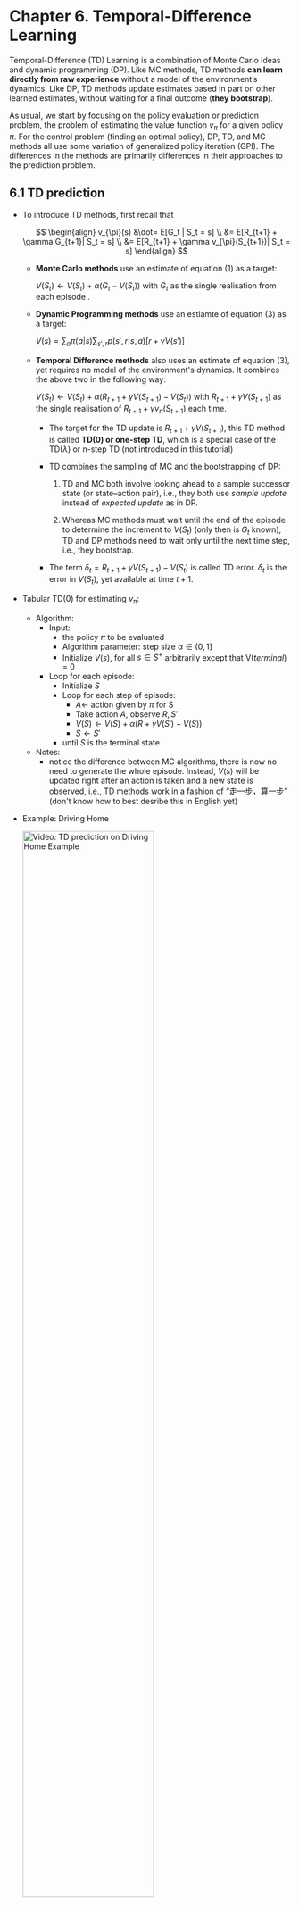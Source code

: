 # Chapter 6. Temporal-Difference Learning

Temporal-Difference (TD) Learning is a combination of Monte Carlo ideas and dynamic programming (DP). Like MC methods, TD methods **can learn directly from raw experience** without a model of the environment’s dynamics. Like DP, TD methods update estimates based in part on other learned estimates, without waiting for a final outcome (**they bootstrap**).

As usual, we start by focusing on the policy evaluation or prediction problem, the problem of estimating the value function $v_\pi$ for a given policy $\pi$. For the control problem (finding an optimal policy), DP, TD, and MC methods all use some variation of generalized policy iteration (GPI). The differences in the methods are primarily differences in their approaches to the prediction problem.

## 6.1 TD prediction

- To introduce TD methods, first recall that 

	$$
		\begin{align}
		v_{\pi}(s) &\dot= E[G_t | S_t = s] \\
		&= E[R_{t+1} + \gamma G_{t+1}| S_t = s] \\
		&= E[R_{t+1} + \gamma v_{\pi}(S_{t+1})| S_t = s]
		\end{align}
	$$

	- **Monte Carlo methods** use an estimate of equation (1) as a target:

		$V(S_t) \leftarrow V(S_t) + \alpha (G_t - V(S_t))$ with $G_t$ as the single realisation from each episode .

	- **Dynamic Programming methods** use an estiamte of equation (3) as a target:

		$V(s) = \sum_a \pi(a|s) \sum_{s', r} p(s',r|s,a) [r + \gamma V(s')]$


	- **Temporal Difference methods** also uses an estimate of equation (3), yet requires no model of the environment's dynamics. It combines the above two in the following way:

		$V(S_t) \leftarrow V(S_t) + \alpha (R_{t+1} + \gamma V(S_{t+1}) - V(S_t))$ with $R_{t+1} + \gamma V(S_{t+1})$ as the single realisation of $R_{t+1} + \gamma v_{\pi}(S_{t+1})$ each time. 
		- The target for the TD update is $R_{t+1} + \gamma V(S_{t+1})$, this TD method is called **TD(0) or one-step TD**, which is a special case of the TD($\lambda$) or n-step TD (not introduced in this tutorial)

		- TD combines the sampling of MC and the bootstrapping of DP: 
			1. TD and MC both involve looking ahead to a sample successor state (or state–action pair), i.e., they both use $\textit{sample update}$ instead of $\textit{expected update}$ as in DP.

			2. Whereas MC methods must wait until the end of the episode to determine the increment to $V(S_t)$ (only then is $G_t$ known), TD and DP methods need to wait only until the next time step, i.e., they bootstrap.

		- The term $\delta_t = R_{t+1} + \gamma V(S_{t+1}) - V(S_t)$ is called TD error. $\delta_t$ is the error in $V(S_t)$, yet available at time $t+1$.

- Tabular TD(0) for estimating $v_\pi$:
	- Algorithm:
		- Input: 
			- the policy $\pi$ to be evaluated
			- Algorithm parameter: step size $\alpha \in (0,1]$
			- Initialize $V(s)$, for all $s \in S^+$ arbitrarily except that V($terminal$) = 0
		- Loop for each episode:
			- Initialize $S$
			- Loop for each step of episode:
				- $A \leftarrow$ action given by $\pi$ for S
				- Take action $A$, observe $R, S\prime$
				- $V(S) \leftarrow V(S) + \alpha (R + \gamma V(S\prime) - V(S))$
				- $S \leftarrow S\prime$
			- until $S$ is the terminal state
	- Notes:
		- notice the difference between MC algorithms, there is now no need to generate the whole episode. Instead, $V(s)$ will be updated right after an action is taken and a new state is observed, i.e., TD methods work in a fashion of “走一步，算一步” (don't know how to best desribe this in English yet)

- Example: Driving Home

	<a href="https://www.coursera.org/learn/sample-based-learning-methods/lecture/9Dxlq/the-advantages-of-temporal-difference-learning">
	<img src="../img/chapter6/driving_home.png" alt="Video: TD prediction on Driving Home Example" style="width:70%;">
	</a>

- Advantages of TD prediction:

	- Over dynamic programming: TD methods do not need a model of the environment. Over Monte Carlo: TD methods are naturally implemented in an online, fully incremental fashion, i.e., they do not require to wait until the end of an episode.

	- For any fixed policy $\pi$, TD(0) has been proved to converge to $v_\pi$. For details, refer to the book chapter 6.2.

	- In practice, TD methods have usually been found to  converge faster than constant-$\alpha$ MC methods on stochastic tasks. A demonstrative example is given in the following video:

		<a href="https://www.coursera.org/learn/sample-based-learning-methods/lecture/CEzFc/comparing-td-and-monte-carlo">
		<img src="../img/chapter6/random_walk.png" alt="Video: Comparing TD and MC" style="width:70%;">
		</a>			

## 6.2 TD Control

### 6.2.1 Sarsa: On-policy TD Control

- Backgound for Sarsa:
	- Since TD methods deal with tasks where there is no model of environment available, it is natural to estima $Q_\pi(s,a)$ instead of $V_\pi(s)$. Similar to section [6.1](#61-td-prediction), the **update rule for Sarsa** is: 

		$$Q(S_t, A_t) \leftarrow Q(S_t, A_t) + \alpha [R_{t+1} + \gamma Q(S_{t+1}, A_{t+1}) - Q(S_t, A_t)]$$
		
		with $Q(S_t, A_t)=0$ if $S_t$ is the terminal state.

	- **Naming of Sarsa**: the above update rule uses every element of the quintuple of events, ($S_t,A_t,R_{t+1},S_{t+1},A_{t+1}$), that make up a transition from one state–action pair to the next. This quintuple gives rise to the name Sarsa (**S**tate, **A**ction, **R**eward, **S**tate, **A**ction)

	- Similar to any other on-policy methods, we continually estimate $q_\pi$ for the behavior policy $\pi$, and at the same time change $\pi$ toward greediness with respect to $q_\pi$ (pattern of generalized policy iteration (GPI)). 

- Sarsa (on-policy TD control) for estimating $Q \approx q_{\star}$
	- Algorithm:
		- Algorithm parameter: step size $\alpha \in (0,1]$, small $\epsilon>0$
		- Initialize $Q(s,a)$, for all $s \in S^+, a \in A(s)$ arbitrarily except that $A(terminal, .) = 0$
		- Loop for each episode:
			- Initialize $S$
			- Choose $A$ from $S$ using policy derived from $Q$ (e.g., $\epsilon$-greedy)
			- Loop for each step of episode:
				- Take action A, observe $R, S\prime$
				- Choose $A\prime$ from $S\prime$ using policy derived from $Q$ (e.g., $\epsilon$-greedy)
				- $Q(S, A) \leftarrow Q(S, A) + \alpha [R + \gamma Q(S\prime, A\prime) - Q(S, A)]$
				- $S \leftarrow S\prime, A \leftarrow A\prime$
			- until $S$ is terminal
	
	- Notes:
		- There is no need to initialize a policy $\pi$ in the beginning, the action can be derived directly from a given policy wth $Q(s,a), \text{ for all } s \in S, a \in A(s)$ available.

		- While deriving the next action, make sure to use a soft-policy to ensure exploration.

		- Notice that after transit to the state $S\prime$, you still need to take another action $A\prime$ to be able to update $Q(S,A)$.

		- Sarsa converges with probability 1 to an optimal policy and action-value function as long as all state–action pairs are visited an infinite number of times and the policy converges in the limit to the greedy policy (which can be arranged, for example, with $\epsilon$-greedy policies by setting $\epsilon = 1/t$).
	
- Example: Sarsa in the Windy Gridworld:

	<a href="https://www.coursera.org/learn/sample-based-learning-methods/lecture/RZeRQ/sarsa-in-the-windy-grid-world">
	<img src="../img/chapter6/windy_gridworld.png" alt="Video: Sarsa in the Windy Gridworld" style="width:70%;">
	</a>

	- Notice that the first few episodes take a couple thousand steps to complete. The curve gradually gets steeper indicating that episodes are completed more quickly.
	- Notice the episode completion rate stops increasing. This means the agents policy hovers around the optimal policy and won't be exactly optimal, because of exploration.


### 6.2.2 Q-learning: Off-policy TD Control

- Backgound for Q-learning:
	- The update rule for Q-learning is: 
		$$Q(S_t, A_t) \leftarrow Q(S_t, A_t) + \alpha [R_{t+1} + \gamma \max_a Q(S_{t+1}, a) - Q(S_t, A_t)]$$
	- This way of directly approximating $q_\star$ dramatically simplifies the analysis of the algorithm and enabled early convergence proofs. All that is required for correct convergence is that all pairs continue to be updated (exploration).

- $Q$-learning (off-policy TD control) for estimating $\pi \approx \pi_{\star}$
	- Algorithm:
		- Algorithm parameter: step size $\alpha \in (0,1], \epsilon > 0$
		- Initialize $Q(s,a)$, for all $s \in S^+, a \in A(s)$
		- Loop for each episode:
			- Initialize $S$
			- Loop for each step of episode:
				- Choose $A$ from $S$ using policy derived from $Q$ (e.g., $\epsilon$-greedy)
				- Take action $A$, observe $R, S\prime$
				- $Q(S, A) \leftarrow Q(S, A) + \alpha [R + \gamma max_a Q(S\prime, a) - Q(S, A)]$
				- $S \leftarrow S\prime$
			- until $S$ is terminal
	- Notes:
		- **Different from Sarsa, at target state $S\prime$, Q-learning choose the greedy action that maximizes $Q(S\prime, a)$ directly**, but not according to a policy derived from $Q$ (although, the derived policy from $Q$ can also be the greedy policy, if so, the update rules of Sarsa and Q-learning are identical).

		- **Why is Q-learning off-policy?** Consider the derived policy from current $Q$ as the $\textit{behaviour policy}$, which can be e.g., $\epsilon$-greedy. but the $\textit{target policy}$ for Q-learning is actually the greedy policy according to the $max$ term in the update rule from above (actions are chosen according to $\epsilon$-greedy, updates are made according to the greedy policy). Readers of interest can further refer to [this video.](https://www.coursera.org/learn/sample-based-learning-methods/lecture/1OikH/how-is-q-learning-off-policy) 

- Example: Q-learning in the Windy Gridworld:

	<a href="https://www.coursera.org/learn/sample-based-learning-methods/lecture/BZbSy/q-learning-in-the-windy-grid-world">
	<img src="../img/chapter6/q_learning_windy_gridworld.png" alt="Video: Sarsa in the Windy Gridworld" style="width:70%;">
	</a>

	- In the beginning, the two algorithms learn at a similar pace. Towards the end, Q-Learning seems to learn a better final policy. 
	- When we descres the step-size $\alpha$, Sarsa learns the same final policy as Q-Learning, but more slowly. This experiment highlights the impact of parameter choices in reinforcement learning. $\alpha$, $\epsilon$, initial values, and the length of the experiment can all influence the final result.

- <span style="color:red;">Example of Cliff Walking - Another comparison between Sarsa and Q-learning </span>

### 6.2.3 Expected Sarsa

- Backgound for expected Sarsa:
	- update rule: 
	$$
		Q(S_t, A_t) \leftarrow Q(S_t, A_t) + \alpha [R_{t+1} + \gamma E_{\pi}[Q(S_{t+1}, A_{t+1})|S_{t+1})] - Q(S_t, A_t)] \\
		\leftarrow Q(S_t, A_t) + \alpha [R_{t+1} + \gamma \sum_{a}\pi(a|S_{t+1}) Q(S_{t+1}, a) - Q(S_t, A_t)]
	$$

	- Given the next state, $S_{t+1}$, this update moves deterministically in the same direction as Sarsa moves in expectation, and accordingly it is called Expected Sarsa.
	- Expected Sarsa is more complex computationally than Sarsa but, in return, it eliminates the variance due to the random selection of $A_{t+1}$. Given the same amount of experience we might expect it to perform slightly better than Sarsa.

- Expected Sarsa for estimating $\pi \approx \pi_{\star}$
	- Algorithm:
		- Algorithm parameter: step size $\alpha \in (0,1], \epsilon > 0$
		- Initialize $Q(s,a)$, for all $s \in S^+, a \in A(s)$
		- Loop for each episode:
			- Initialize $S$
			- Loop for each step of episode:
				- Choose $A$ from $S$ using policy derived from $Q$ (e.g., $\epsilon$-greedy)
				- Take action $A$, observe $R, S\prime$
				- $Q(S, A) \leftarrow Q(S, A) + \alpha [R + \gamma \sum_{a}\pi(a|S\prime) Q(S\prime, a) - Q(S, A)]$
				- $S \leftarrow S\prime$
			- until $S$ is terminal
	- Notes:
		- The algorithm is just like Q-learning except that instead of using the maximum over next state–action pairs it uses the expected value, taking into account how likely each action is under the current policy.

		- The fun part about Expected Sarsa is that **it can be both on- and off-policy**. The above algorithm is a on-policy setting, but in general expected sarsa might use a policy different from the target policy $\pi$ to generate behavior, in which case it becomes an off-policy algorithm. 
			- For example, suppose $\pi$ is the greedy policy while behavior is more exploratory; then Expected Sarsa is then exactly Q-learning. 
			
			- In the above sense Expected Sarsa subsumes and generalizes Q-learning while reliably improving over Sarsa. **Except for the small additional computational cost, Expected Sarsa may completely dominate both of the other more-well-known TD control algorithms.**

- Comparison on Cliff Walking example:

	The figure below shows the interim and asymptotic performance of the three TD control methods on the cliff-walking task as a function of $\alpha$.
	- All three algorithms use $\epsilon$-greedy policy with $\epsilon$=0.1
	- Asymptotic performance is an average over 100,000 episodes, then averaged over 10 runs.
	- Interim performance is an average over the first 100 episodes, then averaged over 50,000 runs.


	<div style="display: flex; justify-content: center;">
	<img src="../img/chapter6/comparison_cliff_walking.png" alt="Comparison of three TD control methods on cliff walking task" style="width: 80%;">
	</div>        

	Expected Sarsa retains the significant advantage of Sarsa over Q-learning on this problem. In cliff walking the state transitions are all deterministic and all randomness comes from the policy. In such cases, Expected Sarsa can safely set $\alpha$ = 1 without suffering any degradation of asymptotic performance, whereas Sarsa can only perform well in the long run at a small value of $\alpha$, at which short-term performance is poor.

## 6.3 Summary

- Mindmap of where we are now

	<img src="../img/chapter6/chapter6_mindmap.png" alt="Mindmap" style="width:100%;">


The methods presented in this chapter are today the most widely used reinforcement learning methods. This is probably due to their great simplicity: they can be applied online, with a minimal amount of computation, to experience generated from interaction with an environment; they can be expressed nearly completely by single equations that can be implemented with small computer programs.

The special cases of TD methods introduced in the present chapter should rightly be called $\textit{one-step, tabular, model-free}$ TD methods. In the next two chapters we extend them to n-step forms (a link to Monte Carlo methods) and forms that include a model of the environment (a link to planning and dynamic programming).

